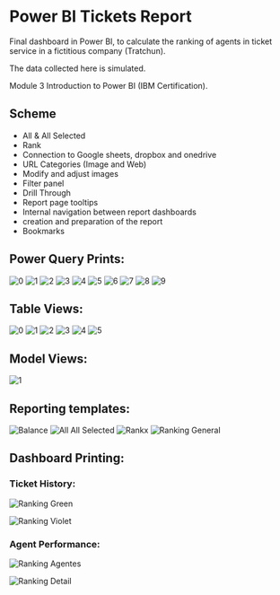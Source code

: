 <h1>Power BI Tickets Report</h1>

<p>Final dashboard in Power BI, to calculate the ranking of agents in ticket service in a fictitious company (Tratchun).</p>
<p>The data collected here is simulated.</p>
<p>Module 3 Introduction to Power BI (IBM Certification).</p>
 
 <h2>Scheme</h2>
<ul>
  <li>All & All Selected</li>
  <li>Rank</li>
  <li>Connection to Google sheets, dropbox and onedrive</li>
  <li>URL Categories (Image and Web)</li>
  <li>Modify and adjust images</li>
  <li>Filter panel</li>
  <li>Drill Through</li>
  <li>Report page tooltips</li>
  <li>Internal navigation between report dashboards</li>
  <li>creation and preparation of the report</li>
  <li>Bookmarks</li>
</ul>

<h2>Power Query Prints:</h2>

![0](https://github.com/sandraldr27/powerBi_TicketsReport/assets/116546588/f9e33dd6-61f3-432d-bcaa-905dc83aab53)
![1](https://github.com/sandraldr27/powerBi_TicketsReport/assets/116546588/5cdbdeac-1145-4a36-95db-b7cfc357b08b)
![2](https://github.com/sandraldr27/powerBi_TicketsReport/assets/116546588/465d378c-d588-44cf-aaf4-f61ac800795c)
![3](https://github.com/sandraldr27/powerBi_TicketsReport/assets/116546588/957b0fd1-8fc1-4196-97e0-2e0b6cb9534e)
![4](https://github.com/sandraldr27/powerBi_TicketsReport/assets/116546588/c0fdd314-d69d-4fc0-94d0-da686e2b590b)
![5](https://github.com/sandraldr27/powerBi_TicketsReport/assets/116546588/c46d4465-3a79-437c-832f-d61814d71b19)
![6](https://github.com/sandraldr27/powerBi_TicketsReport/assets/116546588/cf9b7ca8-afcc-4dc3-b8a5-97a79ce4a7a7)
![7](https://github.com/sandraldr27/powerBi_TicketsReport/assets/116546588/85d44361-8be2-4ee7-a641-76ac9db0ce5d)
![8](https://github.com/sandraldr27/powerBi_TicketsReport/assets/116546588/060d9368-ac4f-45d8-8461-6301261e0f24)
![9](https://github.com/sandraldr27/powerBi_TicketsReport/assets/116546588/11a33270-3e5b-4b65-8fe7-71c634069285)


<h2>Table Views:</h2>

![0](https://github.com/sandraldr27/powerBi_TicketsReport/assets/116546588/ce0e44c7-4be9-4ddf-b83b-42ae9ea48e04)
![1](https://github.com/sandraldr27/powerBi_TicketsReport/assets/116546588/4f0ba934-7d6a-4fc9-b295-66efc19cb0a4)
![2](https://github.com/sandraldr27/powerBi_TicketsReport/assets/116546588/50d90499-f832-4f8d-951b-9dd25192888a)
![3](https://github.com/sandraldr27/powerBi_TicketsReport/assets/116546588/30e45a9e-8179-45d3-a2c9-44edfb2c28db)
![4](https://github.com/sandraldr27/powerBi_TicketsReport/assets/116546588/c649416c-a393-4a34-9175-8030347f259d)
![5](https://github.com/sandraldr27/powerBi_TicketsReport/assets/116546588/dc0cf1b4-1903-4073-bf72-38734b9e3b7d)

<h2>Model Views:</h2>

![1](https://github.com/sandraldr27/powerBi_TicketsReport/assets/116546588/db63f8e8-ec32-4da0-a6a6-a84fba7d6242)

<h2>Reporting templates:</h2>

![Balance](https://github.com/sandraldr27/powerBi_TicketsReport/assets/116546588/6ba0343f-e320-4ee6-9a5c-6014b5180e12)
![All   All Selected](https://github.com/sandraldr27/powerBi_TicketsReport/assets/116546588/4ae8ed45-1516-4e98-94f8-ed2edfff84bb)
![Rankx](https://github.com/sandraldr27/powerBi_TicketsReport/assets/116546588/94b5ddf3-419b-494e-9321-509d368f0e2d)
![Ranking General](https://github.com/sandraldr27/powerBi_TicketsReport/assets/116546588/1e40d23c-45e2-4e59-b867-10fb2514ab20)

<h2>Dashboard Printing:</h2>

<h3>Ticket History:</h3>

![Ranking Green](https://github.com/sandraldr27/powerBi_TicketsReport/assets/116546588/7e6522f7-6217-4028-bfc9-962df79e23b6)

![Ranking Violet](https://github.com/sandraldr27/powerBi_TicketsReport/assets/116546588/9d180bcf-e75b-4bef-a279-d968148b168f)

<h3>Agent Performance:</h3>

![Ranking Agentes](https://github.com/sandraldr27/powerBi_TicketsReport/assets/116546588/72a76d90-461f-44a8-9ffc-c144a9ddcdbe)

![Ranking Detail](https://github.com/sandraldr27/powerBi_TicketsReport/assets/116546588/3ff165b5-16b5-4778-979b-8362597f53ac)




